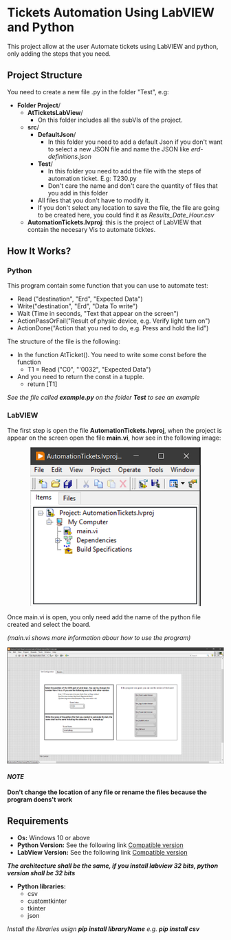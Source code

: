 # Tickets Automation Using LabVIEW and Python
This project allow at the user Automate tickets using LabVIEW and python, only adding the steps that you need.

## Project Structure
You need to create a new file .py in the folder "Test", e.g:
- **Folder Project**/
  - **AtTicketsLabView**/
    - On this folder includes all the subVIs of the project.
  - **src**/
    - **DefaultJson**/
      - In this folder you need to add a default Json if you don't want to select a new JSON file and name the JSON like *erd-definitions.json*
    - **Test**/
      - In this folder you need to add the file with the steps of automation ticket. E.g: T230.py
      - Don't care the name and don't care the quantity of files that you add in this folder
    - All files that you don't have to modify it.
    - If you don't select any location to save the file, the file are going to be created here, you could find it as *Results_Date_Hour.csv*
  - **AutomationTickets.lvproj**: this is the project of LabVIEW that contain the necesary Vis to automate ticktes.

## How It Works?
### Python
This program contain some function that you can use to automate test:
- Read ("destination", "Erd", "Expected Data")
- Write("destination", "Erd", "Data To write")
- Wait (Time in seconds, "Text that appear on the screen")
- ActionPassOrFail("Result of physic device, e.g. Verify light turn on")
- ActionDone("Action that you ned to do, e.g. Press and hold the lid")

The structure of the file is the following:
- In the function AtTicket(). You need to write some const before the function
   - T1 = Read ("C0", "'0032", "Expected Data")
- And you need to return the const in a tupple.
   - return [T1]

*See the file called **example.py** on the folder **Test** to see an example*

### LabVIEW
The first step is open the file **AutomationTickets.lvproj**, when the project is appear on the screen open the file **main.vi**, how see in the following image:
<p align="center">
  <img src=LabVIEWProject.png alt="LabVIEW project"/>
</p>
Once main.vi is open, you only need add the name of the python file created and select the board.

*(main.vi shows more information abour how to use the program)*

![main LabVIEW](MainLabVIEW.png)

#### *NOTE* 
**Don't change the location of any file or rename the files because the program doens't work**

## Requirements
- **Os:** Windows 10 or above
- **Python Version:** See the following link [Compatible version](https://www.ni.com/en/support/documentation/supplemental/18/installing-python-for-calling-python-code.html)
- **LabView Version:** See the following link [Compatible version](https://www.ni.com/en/support/documentation/supplemental/18/installing-python-for-calling-python-code.html)

***The architecture shall be the same, if you install labview 32 bits, python version shall be 32 bits***

- **Python libraries:**
   - csv
   - customtkinter
   - tkinter
   - json

*Install the libraries usign **pip install libraryName** e.g.
 **pip install csv***
